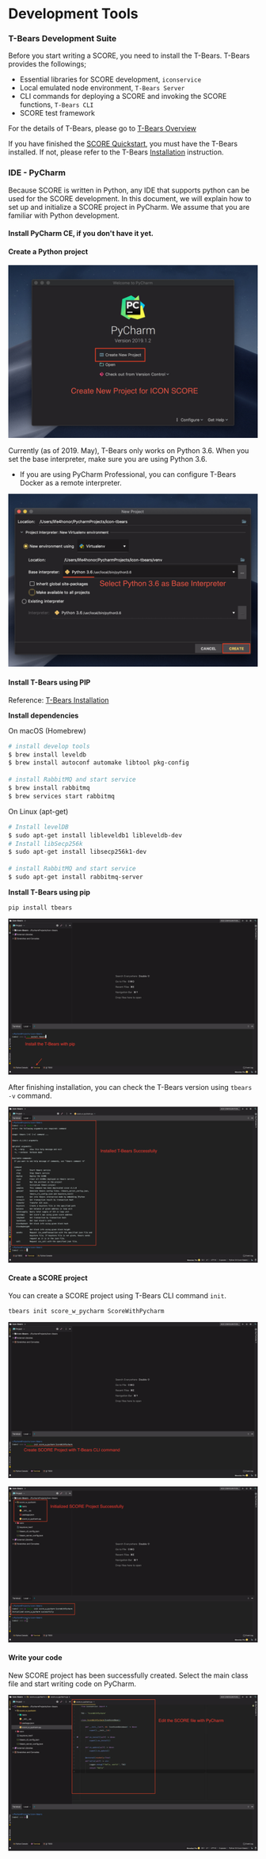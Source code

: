 # Development Tools

### T-Bears Development Suite

Before you start writing a SCORE, you need to install the T-Bears. T-Bears provides the followings;

* Essential libraries for SCORE development, `iconservice`
* Local emulated node environment, `T-Bears Server`
* CLI commands for deploying a SCORE and invoking the SCORE functions, `T-Bears CLI`
* SCORE test framework

For the details of T-Bears, please go to [T-Bears Overview](../../tbears/overview.md)

If you have finished the [SCORE Quickstart](doc:score-quickstart), you must have the T-Bears installed. If not, please refer to the T-Bears [Installation](../../tbears/installation.md) instruction.

### IDE - PyCharm

Because SCORE is written in Python, any IDE that supports python can be used for the SCORE development. In this document, we will explain how to set up and initialize a SCORE project in PyCharm. We assume that you are familiar with Python development.

#### Install PyCharm CE, if you don't have it yet.

#### Create a Python project

![](../../.gitbook/assets/cf93d28-createproject.png)

Currently \(as of 2019. May\), T-Bears only works on Python 3.6. When you set the base interpreter, make sure you are using Python 3.6.

* If you are using PyCharm Professional, you can configure T-Bears Docker as a remote interpreter.

![](../../.gitbook/assets/ba011aa-baseinterpreter.png)

#### Install T-Bears using PIP

Reference: [T-Bears Installation](../../tbears/installation.md)

**Install dependencies**

On macOS \(Homebrew\)

```bash
# install develop tools
$ brew install leveldb
$ brew install autoconf automake libtool pkg-config

# install RabbitMQ and start service
$ brew install rabbitmq
$ brew services start rabbitmq
```

On Linux \(apt-get\)

```bash
# Install levelDB
$ sudo apt-get install libleveldb1 libleveldb-dev
# Install libSecp256k
$ sudo apt-get install libsecp256k1-dev

# install RabbitMQ and start service
$ sudo apt-get install rabbitmq-server
```

**Install T-Bears using pip**

```bash
pip install tbears
```

![](../../.gitbook/assets/14ed62d-t-bears_installation.png)

After finishing installation, you can check the T-Bears version using `tbears -v` command.

![](../../.gitbook/assets/6dd46ba-tbears_-v%20%281%29.png)

#### Create a SCORE project

You can create a SCORE project using T-Bears CLI command `init`.

```bash
tbears init score_w_pycharm ScoreWithPycharm
```

![](../../.gitbook/assets/528fdf6-tbears_init.png)

![](../../.gitbook/assets/7624f24-init_success.png)

#### Write your code

New SCORE project has been successfully created. Select the main class file and start writing code on PyCharm.

![](../../.gitbook/assets/cbd60b5-endgame.png)

